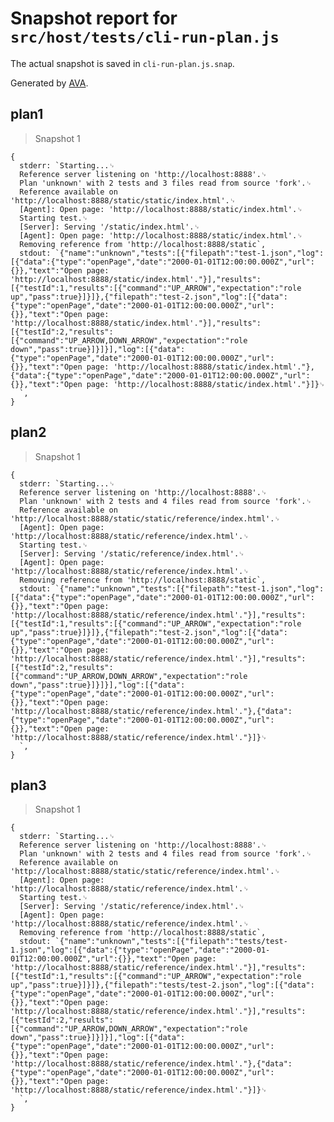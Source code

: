 # Snapshot report for `src/host/tests/cli-run-plan.js`

The actual snapshot is saved in `cli-run-plan.js.snap`.

Generated by [AVA](https://avajs.dev).

## plan1

> Snapshot 1

    {
      stderr: `Starting...␊
      Reference server listening on 'http://localhost:8888'.␊
      Plan 'unknown' with 2 tests and 3 files read from source 'fork'.␊
      Reference available on 'http://localhost:8888/static/static/index.html'.␊
      [Agent]: Open page: 'http://localhost:8888/static/index.html'.␊
      Starting test.␊
      [Server]: Serving '/static/index.html'.␊
      [Agent]: Open page: 'http://localhost:8888/static/index.html'.␊
      Removing reference from 'http://localhost:8888/static`,
      stdout: `{"name":"unknown","tests":[{"filepath":"test-1.json","log":[{"data":{"type":"openPage","date":"2000-01-01T12:00:00.000Z","url":{}},"text":"Open page: 'http://localhost:8888/static/index.html'."}],"results":[{"testId":1,"results":[{"command":"UP_ARROW","expectation":"role up","pass":true}]}]},{"filepath":"test-2.json","log":[{"data":{"type":"openPage","date":"2000-01-01T12:00:00.000Z","url":{}},"text":"Open page: 'http://localhost:8888/static/index.html'."}],"results":[{"testId":2,"results":[{"command":"UP_ARROW,DOWN_ARROW","expectation":"role down","pass":true}]}]}],"log":[{"data":{"type":"openPage","date":"2000-01-01T12:00:00.000Z","url":{}},"text":"Open page: 'http://localhost:8888/static/index.html'."},{"data":{"type":"openPage","date":"2000-01-01T12:00:00.000Z","url":{}},"text":"Open page: 'http://localhost:8888/static/index.html'."}]}␊
      `,
    }

## plan2

> Snapshot 1

    {
      stderr: `Starting...␊
      Reference server listening on 'http://localhost:8888'.␊
      Plan 'unknown' with 2 tests and 4 files read from source 'fork'.␊
      Reference available on 'http://localhost:8888/static/static/reference/index.html'.␊
      [Agent]: Open page: 'http://localhost:8888/static/reference/index.html'.␊
      Starting test.␊
      [Server]: Serving '/static/reference/index.html'.␊
      [Agent]: Open page: 'http://localhost:8888/static/reference/index.html'.␊
      Removing reference from 'http://localhost:8888/static`,
      stdout: `{"name":"unknown","tests":[{"filepath":"test-1.json","log":[{"data":{"type":"openPage","date":"2000-01-01T12:00:00.000Z","url":{}},"text":"Open page: 'http://localhost:8888/static/reference/index.html'."}],"results":[{"testId":1,"results":[{"command":"UP_ARROW","expectation":"role up","pass":true}]}]},{"filepath":"test-2.json","log":[{"data":{"type":"openPage","date":"2000-01-01T12:00:00.000Z","url":{}},"text":"Open page: 'http://localhost:8888/static/reference/index.html'."}],"results":[{"testId":2,"results":[{"command":"UP_ARROW,DOWN_ARROW","expectation":"role down","pass":true}]}]}],"log":[{"data":{"type":"openPage","date":"2000-01-01T12:00:00.000Z","url":{}},"text":"Open page: 'http://localhost:8888/static/reference/index.html'."},{"data":{"type":"openPage","date":"2000-01-01T12:00:00.000Z","url":{}},"text":"Open page: 'http://localhost:8888/static/reference/index.html'."}]}␊
      `,
    }

## plan3

> Snapshot 1

    {
      stderr: `Starting...␊
      Reference server listening on 'http://localhost:8888'.␊
      Plan 'unknown' with 2 tests and 4 files read from source 'fork'.␊
      Reference available on 'http://localhost:8888/static/static/reference/index.html'.␊
      [Agent]: Open page: 'http://localhost:8888/static/reference/index.html'.␊
      Starting test.␊
      [Server]: Serving '/static/reference/index.html'.␊
      [Agent]: Open page: 'http://localhost:8888/static/reference/index.html'.␊
      Removing reference from 'http://localhost:8888/static`,
      stdout: `{"name":"unknown","tests":[{"filepath":"tests/test-1.json","log":[{"data":{"type":"openPage","date":"2000-01-01T12:00:00.000Z","url":{}},"text":"Open page: 'http://localhost:8888/static/reference/index.html'."}],"results":[{"testId":1,"results":[{"command":"UP_ARROW","expectation":"role up","pass":true}]}]},{"filepath":"tests/test-2.json","log":[{"data":{"type":"openPage","date":"2000-01-01T12:00:00.000Z","url":{}},"text":"Open page: 'http://localhost:8888/static/reference/index.html'."}],"results":[{"testId":2,"results":[{"command":"UP_ARROW,DOWN_ARROW","expectation":"role down","pass":true}]}]}],"log":[{"data":{"type":"openPage","date":"2000-01-01T12:00:00.000Z","url":{}},"text":"Open page: 'http://localhost:8888/static/reference/index.html'."},{"data":{"type":"openPage","date":"2000-01-01T12:00:00.000Z","url":{}},"text":"Open page: 'http://localhost:8888/static/reference/index.html'."}]}␊
      `,
    }
